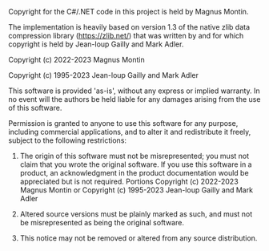 Copyright for the C#/.NET code in this project is held by Magnus Montin.

The implementation is heavily based on version 1.3 of the native zlib data compression library (https://zlib.net/) that was written by and for which copyright is held by Jean-loup Gailly and Mark Adler.

Copyright (c) 2022-2023 Magnus Montin

Copyright (c) 1995-2023 Jean-loup Gailly and Mark Adler

This software is provided 'as-is', without any express or implied warranty. In no event will the authors be held liable for any damages arising from the use of this software.

Permission is granted to anyone to use this software for any purpose, including commercial applications, and to alter it and redistribute it freely, subject to the following restrictions:

1. The origin of this software must not be misrepresented; you must not claim that you wrote the original software. If you use this software in a product, an acknowledgment in the product documentation would be appreciated but is not required.
Portions Copyright (c) 2022-2023 Magnus Montin or Copyright (c) 1995-2023 Jean-loup Gailly and Mark Adler

2. Altered source versions must be plainly marked as such, and must not be misrepresented as being the original software.

3. This notice may not be removed or altered from any source distribution.